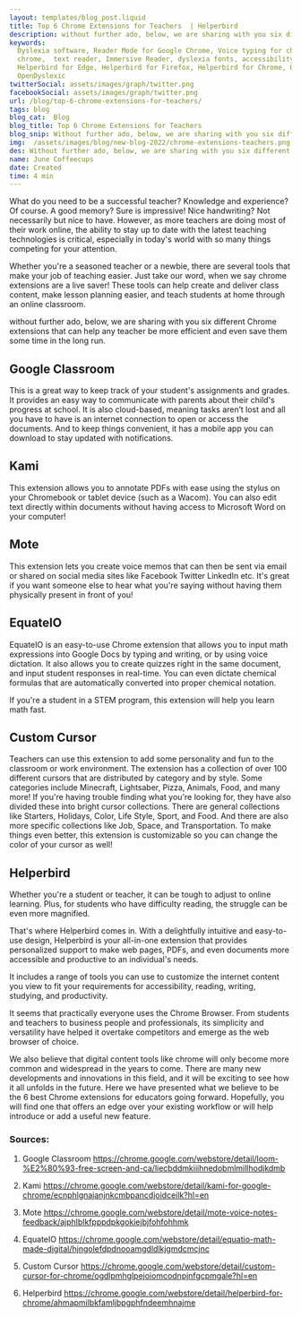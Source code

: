 ```yaml
---
layout: templates/blog_post.liquid
title: Top 6 Chrome Extensions for Teachers  | Helperbird
description: without further ado, below, we are sharing with you six different Chrome extensions that can help any teacher be more efficient and even save them some time in the long run.
keywords:
  Dyslexia software, Reader Mode for Google Chrome, Voice typing for chrome, Text to speech for
  chrome,  text reader, Immersive Reader, dyslexia fonts, accessibility software, dyslexia software,
  Helperbird for Edge, Helperbird for Firefox, Helperbird for Chrome, Opendyslexic for Chrome,
  OpenDyslexic
twitterSocial: assets/images/graph/twitter.png
facebookSocial: assets/images/graph/twitter.png
url: /blog/top-6-chrome-extensions-for-teachers/
tags: blog
blog_cat:  Blog
blog_title: Top 6 Chrome Extensions for Teachers
blog_snip: Without further ado, below, we are sharing with you six different Chrome extensions that can help any teacher be more efficient and even save them some time in the long run.
img:  /assets/images/blog/new-blog-2022/chrome-extensions-teachers.png
des: Without further ado, below, we are sharing with you six different Chrome extensions that can help any teacher be more efficient and even save them some time in the long run.
name: June Coffeecups
date: Created
time: 4 min
---
```


  
What do you need to be a successful teacher? Knowledge and experience? Of course. A good memory? Sure is impressive! Nice handwriting? Not necessarily but nice to have. However, as more teachers are doing most of their work online, the ability to stay up to date with the latest teaching technologies is critical, especially in today's world with so many things competing for your attention.

Whether you're a seasoned teacher or a newbie, there are several tools that make your job of teaching easier. Just take our word, when we say chrome extensions are a live saver! These tools can help create and deliver class content, make lesson planning easier, and teach students at home through an online classroom.

without further ado, below, we are sharing with you six different Chrome extensions that can help any teacher be more efficient and even save them some time in the long run.

## Google Classroom

This is a great way to keep track of your student's assignments and grades. It provides an easy way to communicate with parents about their child's progress at school. It is also cloud-based, meaning tasks aren’t lost and all you have to have is an internet connection to open or access the documents. And to keep things convenient, it has a mobile app you can download to stay updated with notifications.

## Kami

This extension allows you to annotate PDFs with ease using the stylus on your Chromebook or tablet device (such as a Wacom). You can also edit text directly within documents without having access to Microsoft Word on your computer!

  
  
## Mote

This extension lets you create voice memos that can then be sent via email or shared on social media sites like Facebook Twitter LinkedIn etc. It's great if you want someone else to hear what you're saying without having them physically present in front of you!

## EquateIO

EquateIO is an easy-to-use Chrome extension that allows you to input math expressions into Google Docs by typing and writing, or by using voice dictation. It also allows you to create quizzes right in the same document, and input student responses in real-time. You can even dictate chemical formulas that are automatically converted into proper chemical notation.

If you're a student in a STEM program, this extension will help you learn math fast.

## Custom Cursor

Teachers can use this extension to add some personality and fun to the classroom or work environment. The extension has a collection of over 100 different cursors that are distributed by category and by style. Some categories include Minecraft, Lightsaber, Pizza, Animals, Food, and many more! If you're having trouble finding what you're looking for, they have also divided these into bright cursor collections. There are general collections like Starters, Holidays, Color, Life Style, Sport, and Food. And there are also more specific collections like Job, Space, and Transportation. To make things even better, this extension is customizable so you can change the color of your cursor as well!

## Helperbird

Whether you're a student or teacher, it can be tough to adjust to online learning. Plus, for students who have difficulty reading, the struggle can be even more magnified.

That's where Helperbird comes in. With a delightfully intuitive and easy-to-use design, Helperbird is your all-in-one extension that provides personalized support to make web pages, PDFs, and even documents more accessible and productive to an individual's needs.

It includes a range of tools you can use to customize the internet content you view to fit your requirements for accessibility, reading, writing, studying, and productivity.

It seems that practically everyone uses the Chrome Browser. From students and teachers to business people and professionals, its simplicity and versatility have helped it overtake competitors and emerge as the web browser of choice.

We also believe that digital content tools like chrome will only become more common and widespread in the years to come. There are many new developments and innovations in this field, and it will be exciting to see how it all unfolds in the future. Here we have presented what we believe to be the 6 best Chrome extensions for educators going forward. Hopefully, you will find one that offers an edge over your existing workflow or will help introduce or add a useful new feature.

### Sources:

1. Google Classroom
https://chrome.google.com/webstore/detail/loom-%E2%80%93-free-screen-and-ca/liecbddmkiiihnedobmlmillhodjkdmb

2. Kami
https://chrome.google.com/webstore/detail/kami-for-google-chrome/ecnphlgnajanjnkcmbpancdjoidceilk?hl=en

3. Mote
https://chrome.google.com/webstore/detail/mote-voice-notes-feedback/ajphlblkfpppdpkgokiejbjfohfohhmk

4. EquateIO
https://chrome.google.com/webstore/detail/equatio-math-made-digital/hjngolefdpdnooamgdldlkjgmdcmcjnc

5. Custom Cursor
https://chrome.google.com/webstore/detail/custom-cursor-for-chrome/ogdlpmhglpejoiomcodnpjnfgcpmgale?hl=en

6. Helperbird
https://chrome.google.com/webstore/detail/helperbird-for-chrome/ahmapmilbkfamljbpgphfndeemhnajme